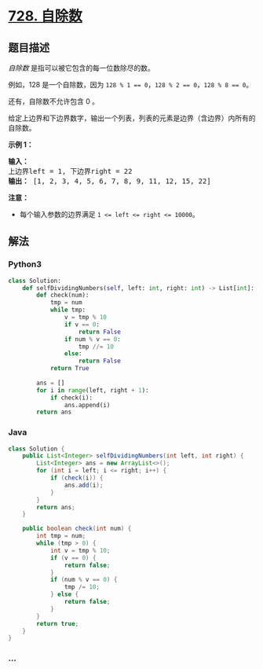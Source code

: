 # [728. 自除数](https://leetcode-cn.com/problems/self-dividing-numbers)



## 题目描述

<!-- 这里写题目描述 -->

<p><em>自除数&nbsp;</em>是指可以被它包含的每一位数除尽的数。</p>

<p>例如，128 是一个自除数，因为&nbsp;<code>128 % 1 == 0</code>，<code>128 % 2 == 0</code>，<code>128 % 8 == 0</code>。</p>

<p>还有，自除数不允许包含 0 。</p>

<p>给定上边界和下边界数字，输出一个列表，列表的元素是边界（含边界）内所有的自除数。</p>

<p><strong>示例 1：</strong></p>

<pre>
<strong>输入：</strong> 
上边界left = 1, 下边界right = 22
<strong>输出：</strong> [1, 2, 3, 4, 5, 6, 7, 8, 9, 11, 12, 15, 22]
</pre>

<p><strong>注意：</strong></p>

<ul>
	<li>每个输入参数的边界满足&nbsp;<code>1 &lt;= left &lt;= right &lt;= 10000</code>。</li>
</ul>


## 解法

<!-- 这里可写通用的实现逻辑 -->

<!-- tabs:start -->

### **Python3**

<!-- 这里可写当前语言的特殊实现逻辑 -->

```python
class Solution:
    def selfDividingNumbers(self, left: int, right: int) -> List[int]:
        def check(num):
            tmp = num
            while tmp:
                v = tmp % 10
                if v == 0:
                    return False
                if num % v == 0:
                    tmp //= 10
                else:
                    return False
            return True
        
        ans = []
        for i in range(left, right + 1):
            if check(i):
                ans.append(i)
        return ans
```

### **Java**

<!-- 这里可写当前语言的特殊实现逻辑 -->

```java
class Solution {
    public List<Integer> selfDividingNumbers(int left, int right) {
        List<Integer> ans = new ArrayList<>();
        for (int i = left; i <= right; i++) {
            if (check(i)) {
                ans.add(i);
            }
        }
        return ans;
    }

    public boolean check(int num) {
        int tmp = num;
        while (tmp > 0) {
            int v = tmp % 10;
            if (v == 0) {
                return false;
            }
            if (num % v == 0) {
                tmp /= 10;
            } else {
                return false;
            }
        }
        return true;
    }
}
```

### **...**

```

```

<!-- tabs:end -->
